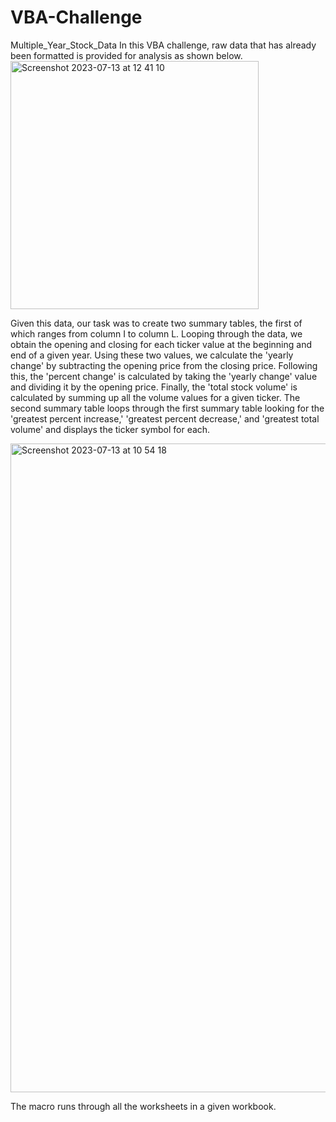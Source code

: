 # VBA-Challenge
Multiple_Year_Stock_Data
In this VBA challenge, raw data that has already been formatted is provided for analysis as shown below.
<img width="397" alt="Screenshot 2023-07-13 at 12 41 10" src="https://github.com/rmatsui6289/VBA-Challenge/assets/137141385/22c5da0e-75f0-4da4-b54c-d4e88e82f9d2">

Given this data, our task was to create two summary tables, the first of which ranges from column I to column L. 
Looping through the data, we obtain the opening and closing for each ticker value at the beginning and end of a given year.
Using these two values, we calculate the 'yearly change' by subtracting the opening price from the closing price. 
Following this, the 'percent change' is calculated by taking the 'yearly change' value and dividing it by the opening price. 
Finally, the 'total stock volume' is calculated by summing up all the volume values for a given ticker. The second summary table loops through the first summary table looking for the 'greatest percent increase,' 'greatest percent decrease,' and 'greatest total volume' and displays the ticker symbol for each. 

<img width="1038" alt="Screenshot 2023-07-13 at 10 54 18" src="https://github.com/rmatsui6289/VBA-Challenge/assets/137141385/141ccfed-3fe2-464d-b4cc-44ab6561a991">


The macro runs through all the worksheets in a given workbook.
